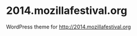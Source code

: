 2014.mozillafestival.org
========================

WordPress theme for http://2014.mozillafestival.org
